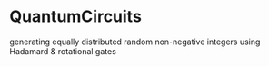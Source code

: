 # QuantumCircuits
generating equally distributed random non-negative integers using Hadamard &amp; rotational gates
